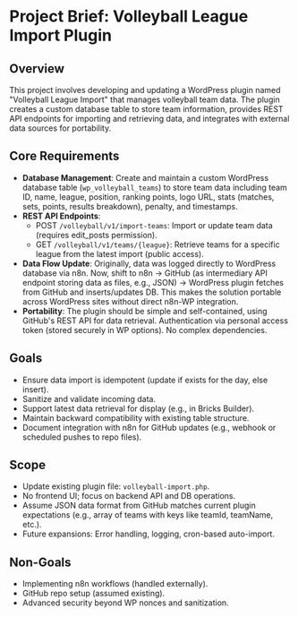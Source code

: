 # Project Brief: Volleyball League Import Plugin

## Overview
This project involves developing and updating a WordPress plugin named "Volleyball League Import" that manages volleyball team data. The plugin creates a custom database table to store team information, provides REST API endpoints for importing and retrieving data, and integrates with external data sources for portability.

## Core Requirements
- **Database Management**: Create and maintain a custom WordPress database table (`wp_volleyball_teams`) to store team data including team ID, name, league, position, ranking points, logo URL, stats (matches, sets, points, results breakdown), penalty, and timestamps.
- **REST API Endpoints**:
  - POST `/volleyball/v1/import-teams`: Import or update team data (requires edit_posts permission).
  - GET `/volleyball/v1/teams/{league}`: Retrieve teams for a specific league from the latest import (public access).
- **Data Flow Update**: Originally, data was logged directly to WordPress database via n8n. Now, shift to n8n → GitHub (as intermediary API endpoint storing data as files, e.g., JSON) → WordPress plugin fetches from GitHub and inserts/updates DB. This makes the solution portable across WordPress sites without direct n8n-WP integration.
- **Portability**: The plugin should be simple and self-contained, using GitHub's REST API for data retrieval. Authentication via personal access token (stored securely in WP options). No complex dependencies.

## Goals
- Ensure data import is idempotent (update if exists for the day, else insert).
- Sanitize and validate incoming data.
- Support latest data retrieval for display (e.g., in Bricks Builder).
- Maintain backward compatibility with existing table structure.
- Document integration with n8n for GitHub updates (e.g., webhook or scheduled pushes to repo files).

## Scope
- Update existing plugin file: `volleyball-import.php`.
- No frontend UI; focus on backend API and DB operations.
- Assume JSON data format from GitHub matches current plugin expectations (e.g., array of teams with keys like teamId, teamName, etc.).
- Future expansions: Error handling, logging, cron-based auto-import.

## Non-Goals
- Implementing n8n workflows (handled externally).
- GitHub repo setup (assumed existing).
- Advanced security beyond WP nonces and sanitization.